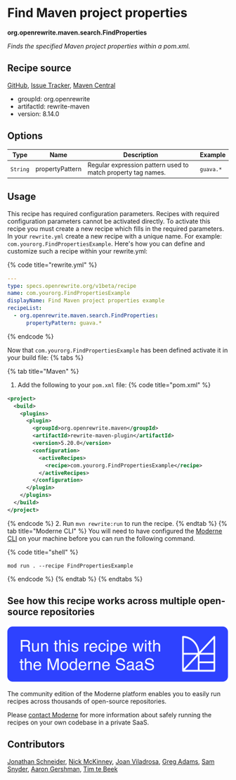 # Find Maven project properties

**org.openrewrite.maven.search.FindProperties**

_Finds the specified Maven project properties within a pom.xml._

## Recipe source

[GitHub](https://github.com/openrewrite/rewrite/blob/main/rewrite-maven/src/main/java/org/openrewrite/maven/search/FindProperties.java), [Issue Tracker](https://github.com/openrewrite/rewrite/issues), [Maven Central](https://central.sonatype.com/artifact/org.openrewrite/rewrite-maven/8.14.0/jar)

* groupId: org.openrewrite
* artifactId: rewrite-maven
* version: 8.14.0

## Options

| Type | Name | Description | Example |
| -- | -- | -- | -- |
| `String` | propertyPattern | Regular expression pattern used to match property tag names. | `guava.*` |


## Usage

This recipe has required configuration parameters. Recipes with required configuration parameters cannot be activated directly. To activate this recipe you must create a new recipe which fills in the required parameters. In your `rewrite.yml` create a new recipe with a unique name. For example: `com.yourorg.FindPropertiesExample`.
Here's how you can define and customize such a recipe within your rewrite.yml:

{% code title="rewrite.yml" %}
```yaml
---
type: specs.openrewrite.org/v1beta/recipe
name: com.yourorg.FindPropertiesExample
displayName: Find Maven project properties example
recipeList:
  - org.openrewrite.maven.search.FindProperties:
      propertyPattern: guava.*
```
{% endcode %}

Now that `com.yourorg.FindPropertiesExample` has been defined activate it in your build file:
{% tabs %}

{% tab title="Maven" %}
1. Add the following to your `pom.xml` file:
{% code title="pom.xml" %}
```xml
<project>
  <build>
    <plugins>
      <plugin>
        <groupId>org.openrewrite.maven</groupId>
        <artifactId>rewrite-maven-plugin</artifactId>
        <version>5.20.0</version>
        <configuration>
          <activeRecipes>
            <recipe>com.yourorg.FindPropertiesExample</recipe>
          </activeRecipes>
        </configuration>
      </plugin>
    </plugins>
  </build>
</project>
```
{% endcode %}
2. Run `mvn rewrite:run` to run the recipe.
{% endtab %}
{% tab title="Moderne CLI" %}
You will need to have configured the [Moderne CLI](https://docs.moderne.io/moderne-cli/cli-intro) on your machine before you can run the following command.

{% code title="shell" %}
```shell
mod run . --recipe FindPropertiesExample
```
{% endcode %}
{% endtab %}
{% endtabs %}

## See how this recipe works across multiple open-source repositories

[![Moderne Link Image](/.gitbook/assets/ModerneRecipeButton.png)](https://app.moderne.io/recipes/org.openrewrite.maven.search.FindProperties)

The community edition of the Moderne platform enables you to easily run recipes across thousands of open-source repositories.

Please [contact Moderne](https://moderne.io/product) for more information about safely running the recipes on your own codebase in a private SaaS.

## Contributors
[Jonathan Schneider](mailto:jkschneider@gmail.com), [Nick McKinney](mailto:mckinneynicholas@gmail.com), [Joan Viladrosa](mailto:joan@moderne.io), [Greg Adams](mailto:greg@moderne.io), [Sam Snyder](mailto:sam@moderne.io), [Aaron Gershman](mailto:aegershman@gmail.com), [Tim te Beek](mailto:tim@moderne.io)
